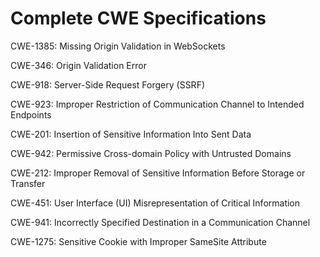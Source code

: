 

# Complete CWE Specifications

CWE-1385: Missing Origin Validation in WebSockets

CWE-346: Origin Validation Error

CWE-918: Server-Side Request Forgery (SSRF)

CWE-923: Improper Restriction of Communication Channel to Intended Endpoints

CWE-201: Insertion of Sensitive Information Into Sent Data

CWE-942: Permissive Cross-domain Policy with Untrusted Domains

CWE-212: Improper Removal of Sensitive Information Before Storage or Transfer

CWE-451: User Interface (UI) Misrepresentation of Critical Information

CWE-941: Incorrectly Specified Destination in a Communication Channel

CWE-1275: Sensitive Cookie with Improper SameSite Attribute